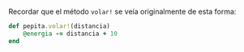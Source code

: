 Recordar que el método `volar!` se veía originalmente de esta forma:

```ruby
def pepita.volar!(distancia)
    @energia -= distancia + 10
end
```
